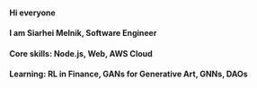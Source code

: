 #### Hi everyone
#### I am Siarhei Melnik, Software Engineer
#### Core skills: Node.js, Web, AWS Cloud
#### Learning: RL in Finance, GANs for Generative Art, GNNs, DAOs
